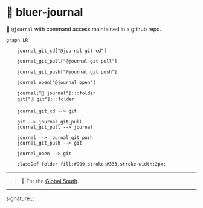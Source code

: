 # 📜 bluer-journal

📜 `@journal` with command access maintained in a github repo.  

```mermaid
graph LR

    journal_git_cd["@journal git cd"]

    journal_git_pull["@journal git pull"]

    journal_git_push["@journal git push"]

    journal_open["@journal open"]

    journal["📜 journal"]:::folder
    git["🗄️ git"]:::folder

    journal_git_cd --> git

    git --> journal_git_pull
    journal_git_pull --> journal

    journal --> journal_git_push
    journal_git_push --> git

    journal_open --> git

    classDef folder fill:#999,stroke:#333,stroke-width:2px;
```

---

> 📜 For the [Global South](https://github.com/kamangir/bluer-south).

---

signature:::